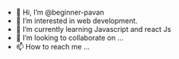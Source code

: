 - 👋 Hi, I’m @beginner-pavan
- 👀 I’m interested in web development.
- 🌱 I’m currently learning Javascript and react Js
- 💞️ I’m looking to collaborate on ...
- 📫 How to reach me ...

<!---
beginner-pavan/beginner-pavan is a ✨ special ✨ repository because its `README.md` (this file) appears on your GitHub profile.
You can click the Preview link to take a look at your changes.
--->
